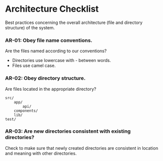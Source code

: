 # Architecture Checklist

Best practices concerning the overall architecture (file and directory structure) of the system.

### AR-01: Obey file name conventions.

Are the files named according to our conventions?

 * Directories use lowercase with - between words.
 * Files use camel case.

### AR-02: Obey directory structure.

Are files located in the appropriate directory?

```
src/
    app/
        api/
    components/
    lib/
test/
```

### AR-03: Are new directories consistent with existing directories?

Check to make sure that newly created directories are consistent in location and meaning with other directories.